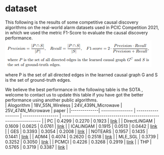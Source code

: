 # dataset
This following is the  results of some competitive causal discovery algorithms on the real-world alarm datasets used in PCIC Competition 2021, in which we used the metric F1-Score to evaluate the causal discovery performance.
![image](https://github.com/gcastle-hub/dataset/blob/master/metric.png)

where P is the set of all directed edges in the learned causal graph G and S is the set of ground-truth edges.

We believe the best performance in the following table is the SOTA , welcome to contact us to update this table if you have got the better performance using another public algorithms.  
|  Alogorithm  | 18V_55N_Wireless | 24V_439N_Microwave | 25V_474N_Microwave | paper                                                          |
|--------------| ---------------- | ------------------ | ------------------ | ------------------------------------------------------------------- |
| PC           | 0.4299           | 0.2270              | 0.1923             | [link](https://philarchive.org/archive/SPICPA-2)                            |
| DirectLiNGAM | 0.1609           | 0.0625             | 0.0761             | [link](https://www.jmlr.org/papers/volume12/shimizu11a/shimizu11a.pdf)      |
| ICALiNGAM    | 0.1915           | 0.0513             | 0.0442             | [link](https://www.jmlr.org/papers/volume12/shimizu11a/shimizu11a.pdf)      |
| GES          | 0.3393           | 0.3054             | 0.2008             | [link](https://www.jmlr.org/papers/volume3/chickering02b/chickering02b.pdf) |
| NOTEARS      | 0.1957           | 0.1435             | 0.1441             | [link](https://arxiv.org/abs/1803.01422)                                    |
| ADM4         | 0.4074           | 0.2620              | 0.2518             | [link](https://proceedings.mlr.press/v31/zhou13a.html)                      |
| MLE_SGL      | 0.3739           | 0.3252             | 0.3050              | [link](https://arxiv.org/abs/1602.04511)                                    |
| PCMCI        | 0.4226           | 0.3268             | 0.2919             | [link](https://www.science.org/doi/10.1126/sciadv.aau4996)                  |
| THP          | 0.5765           | 0.3719             | 0.3387             | [link](https://arxiv.org/pdf/2105.10884.pdf)                                |

